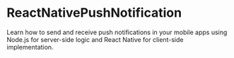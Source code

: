 # ReactNativePushNotification
Learn how to send and receive push notifications in your mobile apps using Node.js for server-side logic and React Native for client-side implementation. 

